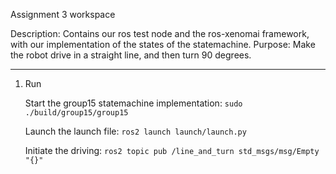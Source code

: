 Assignment 3 workspace

Description:
Contains our ros test node and the ros-xenomai framework,
with our implementation of the states of the statemachine.
Purpose: Make the robot drive in a straight line, and then
turn 90 degrees.

-----------------------------------------------
1. Run

	Start the group15 statemachine implementation:
	`sudo ./build/group15/group15`

	Launch the launch file:
	`ros2 launch launch/launch.py`

	Initiate the driving:
	`ros2 topic pub /line_and_turn std_msgs/msg/Empty "{}"`